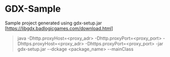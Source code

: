 # GDX-Sample

Sample project generated using gdx-setup.jar [https://libgdx.badlogicgames.com/download.html]

> java -Dhttp.proxyHost=<proxy_adr> -Dhttp.proxyPort=<proxy_port>  -Dhttps.proxyHost=<proxy_adr>  -Dhttps.proxyPort=<proxy_port>  -jar gdx-setup.jar --dckage <package_name> --mainClass <MainClass>
